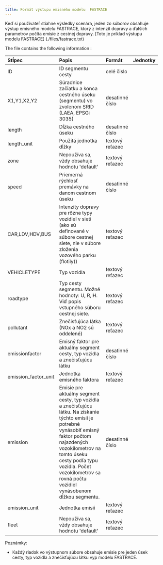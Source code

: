 ```yaml
---
title: Formát výstupu emisného modelu  FASTRACE 
---
```




Keď si používateľ stiahne výsledky scenára, jeden zo súborov   obsahuje výstup  <a name="výstup"></a> emisného modelu FASTRACE, ktorý z intenzít dopravy a ďalších parametrov počíta emisie z cestnej dopravy. [Toto je príklad výstupu modelu FASTRACE] (./files/fastrace.txt)

<!-- When the user downloads the scenario results, one of the files contains the output of the FASTRACE traffic emission model calculation. This translates the traffic intensities on the network into emission values. [This is an example file](./files/fastrace.txt) -->
<a name="abcd"></a>
The file contains the following information :

| Stĺpec              | Popis                                                                                                                                                                                                                                                                                                                                          | Formát | Jednotky |
| :------------------- | :----------------------------------------------------------------------------------------------------------------------------------------------------------------------------------------------------------------------------------------------------------------------------------------------------------------------------------------------------- | :----- | :--- |
| ID                   |ID segmentu cesty                                                                                                                                                                                                                                                                                                                               | celé čislo   |      |
| X1,Y1,X2,Y2          | Súradnice začiatku a konca cestného úseku (segmentu) vo zvolenom  SRID (LAEA, EPSG: 3035)                                                                                                                                                                                                                                                                   | desatinné číslo|      |
| length               | Dĺžka cestného úseku                                                                                                                                                                                                                                                                                                                      | desatinné číslo |      |
| length_unit          | Použitá jednotka dĺžky                                                                                                                                                                                                                                                                                                                          | textový reťazec|      |
| zone                 | Nepoužíva sa, vždy obsahuje hodnotu 'default'                                                                                                                                                                                                                                                                                            | textový reťazec |      |
| speed                | Priemerná rýchlosť premávky na danom cestnom úseku                                                                                                                                                                                                                                                    | desatinné číslo| | km/h |
| CAR,LDV,HDV,BUS      | Intenzity dopravy pre rôzne typy vozidiel v sieti (ako sú definované v súbore cestnej siete, nie v súbore zloženia vozového parku (flotily))                                                                                                                                                                                                                   | textový reťazec |      |
| VEHICLETYPE          | Typ vozidla                                                                                                                                                                                                                                                                                                      | textový reťazec |      |
| roadtype             | Typ cesty segmentu. Možné hodnoty: U, R, H. Viď popis vstupného súboru cestnej siete.                                                                                                                                                                                                                                                 | textový reťazec |      |
| pollutant            | Znečisťujúca látka (NOx a NO2 sú oddelené)                                                                                                                                                                                                                                                                               |textový reťazec|      |
| emissionfactor       |Emisný faktor pre aktuálny segment cesty, typ vozidla a znečisťujúcu látku                                                                                                                                                                                                                                                                           | desatinné číslo  |      |
| emission_factor_unit | Jednotka emisného faktora                                                                                                                                                                                                                                                                                                                      | textový reťazec |      |
| emission             | Emisie pre aktuálny segment cesty, typ vozidla a znečisťujúcu látku. Na získanie týchto emisií je potrebné vynásobiť emisný faktor počtom najazdených vozokilometrov na tomto úseku cesty podľa  typu vozidla. Počet vozokilometrov sa rovná počtu vozidiel vynásobenom dĺžkou segmentu.| desatinné číslo|  |      |
| emission_unit        | Jednotka emisií                                                                                                                                                                                                                                                                                                                              | textový reťazec |      |
| fleet                | Nepoužíva sa, vždy obsahuje hodnotu 'default'                                                                                                                                                                                                                                                                                            | textový reťazec |      |
Poznámky:

- Každý riadok vo výstupnom súbore obsahuje  emisie pre jeden úsek cesty, typ vozidla a znečisťujúcu látku vyp modelu FASTRACE.

<!-- - The columns in green contain information about the road and are simply taken over from the input network file. -6iadne yelen0 st=lpce tam nie s[ vynecham to -->


<!-- ### original

The file contains the following information :


| Stĺpec             | Popis                                                                                                                                                                                                                                                                                                                                          | Format | Unit |
| :------------------- | :----------------------------------------------------------------------------------------------------------------------------------------------------------------------------------------------------------------------------------------------------------------------------------------------------------------------------------------------------- | :----- | :--- |
| ID                   | ID of the road segment                                                                                                                                                                                                                                                                                                                                 | celé číslo   |      |
| X1,Y1,X2,Y2          | The begin and end coordinates of the road segment in the SRID chosen by the user                                                                                                                                                                                                                                                                       | desatinné číslo  |      |
| length               | The length of the road segment                                                                                                                                                                                                                                                                                                                         | desatinné číslo  |      |
| length_unit          | The unit used for the length                                                                                                                                                                                                                                                                                                                           | textový reťazec|      |
| zone                 | Not used in ATMO-Plan, always contains the value 'default'                                                                                                                                                                                                                                                                                             | textový reťazec |      |
| speed                | Average traffic speed on the road segment                                                                                                                                                                                                                                                                                                              | desatinné číslo | km/h |
| CAR,LDV,HDV,BUS      | The traffic intensities for the different network vehicle types (as defined in the network file, not the fleet composition file)                                                                                                                                                                                                                       | textový reťazec |      |
| VEHICLETYPE          | The vehicle type for which the result is computed                                                                                                                                                                                                                                                                                                      | textový reťazec |      |
| roadtype             | The road type of the segment. Possible values: U, R, H. See the network input file description.                                                                                                                                                                                                                                                        | textový reťazec |      |
| pollutant            | The pollutant for which the result is computed (NOx & NO2 are separated)                                                                                                                                                                                                                                                                               | textový reťazec |      |
| emissionfactor       | The emission factor for the current road segment, vehicle type and pollutant                                                                                                                                                                                                                                                                           | desatinné číslo  |      |
| emission_factor_unit | The unit of the emission factor                                                                                                                                                                                                                                                                                                                        | string |      |
| emission             | The emission for the current road segment, vehicle type and pollutant. To obtain this emission, the emission factor has to be multiplied by the number of vehicle kilometers on this road segment, driven by the considered vehicle type. The number of vehicle kilometers is equal to the number of vehicles multiplied by the length of the segment. | desatinné číslo  |      |
| emission_unit        | The unit of the emission                                                                                                                                                                                                                                                                                                                               | textový reťazec |      |
| fleet                | Not used in ATMO-Plan, always contains the value 'default'                                                                                                                                                                                                                                                                                             | textový reťazec |      |



Poznámky:
- Zelené stĺpce obsahujú informácie o ceste a sú jednoducho prevzaté zo vstupného sieťového súboru.

- The columns in green contain information about the road and are simply taken over from the input network file.

### nie sú tam žiadne zelene stĺpce, vynecham

-->
